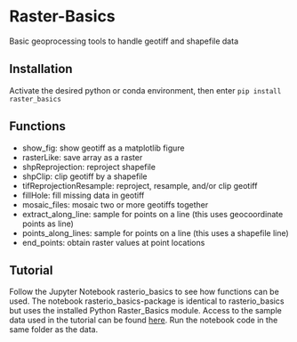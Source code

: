 # Raster-Basics
Basic geoprocessing tools to handle geotiff and shapefile data

## Installation
Activate the desired python or conda environment, then enter `pip install raster_basics`

## Functions
 - show_fig: show geotiff as a matplotlib figure
 - rasterLike: save array as a raster
 - shpReprojection: reproject shapefile
 - shpClip: clip geotiff by a shapefile
 - tifReprojectionResample: reproject, resample, and/or clip geotiff
 - fillHole: fill missing data in geotiff
 - mosaic_files: mosaic two or more geotiffs together
 - extract_along_line: sample for points on a line (this uses geocoordinate points as line)
 - points_along_lines: sample for points on a line (this uses a shapefile line)
 - end_points: obtain raster values at point locations

## Tutorial
Follow the Jupyter Notebook rasterio_basics to see how functions can be used. The notebook rasterio_basics-package is identical to rasterio_basics but uses the installed Python Raster_Basics module. Access to the sample data used in the tutorial can be found [here](https://drive.google.com/file/d/1lNiQBo-rNe2_VC6vUCM2gfp-Z-F2Q49c/view?usp=share_link). Run the notebook code in the same folder as the data.
